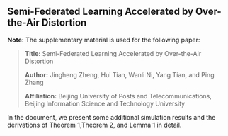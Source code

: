 ## Semi-Federated Learning Accelerated by Over-the-Air Distortion

**Note:** The supplementary material is used for the following paper:
>**Title:** Semi-Federated Learning Accelerated by Over-the-Air Distortion
>
>**Author:** Jingheng Zheng, Hui Tian, Wanli Ni, Yang Tian, and Ping Zhang
>
>**Affiliation:** Beijing University of Posts and Telecommunications, Beijing Information Science and Technology University

In the document, we present some additional simulation results and the derivations of Theorem 1,Theorem 2, and Lemma 1 in detail.
